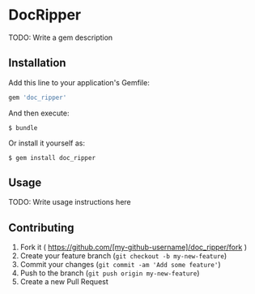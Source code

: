 # DocRipper

TODO: Write a gem description

## Installation

Add this line to your application's Gemfile:

```ruby
gem 'doc_ripper'
```

And then execute:

    $ bundle

Or install it yourself as:

    $ gem install doc_ripper

## Usage

TODO: Write usage instructions here

## Contributing

1. Fork it ( https://github.com/[my-github-username]/doc_ripper/fork )
2. Create your feature branch (`git checkout -b my-new-feature`)
3. Commit your changes (`git commit -am 'Add some feature'`)
4. Push to the branch (`git push origin my-new-feature`)
5. Create a new Pull Request
